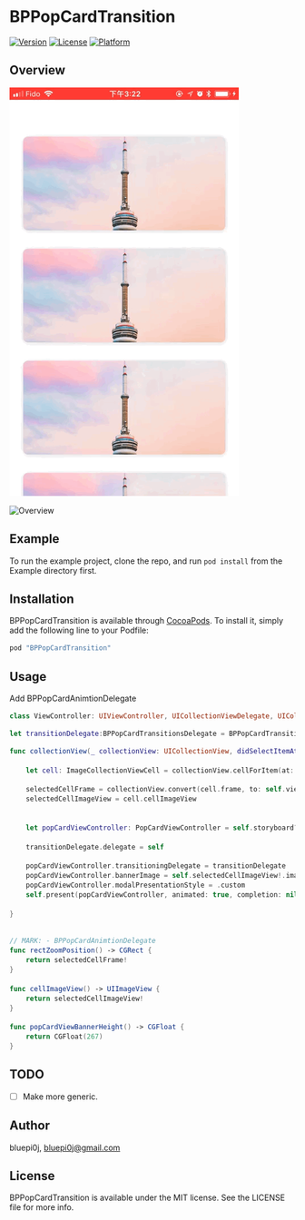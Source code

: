 # BPPopCardTransition

[![Version](https://img.shields.io/cocoapods/v/BPPopCardTransition.svg?style=flat)](http://cocoapods.org/pods/BPPopCardTransition)
[![License](https://img.shields.io/cocoapods/l/BPPopCardTransition.svg?style=flat)](http://cocoapods.org/pods/BPPopCardTransition)
[![Platform](https://img.shields.io/cocoapods/p/BPPopCardTransition.svg?style=flat)](http://cocoapods.org/pods/BPPopCardTransition)
## Overview


![Overview](https://raw.githubusercontent.com/bluepi0j/BPPopCardTransition/master/Images/example1.GIF)

![Overview](https://raw.githubusercontent.com/bluepi0j/BPPopCardTransition/master/Images/example2.GIF)

## Example

To run the example project, clone the repo, and run `pod install` from the Example directory first.

## Installation

BPPopCardTransition is available through [CocoaPods](http://cocoapods.org). To install
it, simply add the following line to your Podfile:

```ruby
pod "BPPopCardTransition"
```
## Usage

Add BPPopCardAnimtionDelegate

```swift
class ViewController: UIViewController, UICollectionViewDelegate, UICollectionViewDataSource, BPPopCardAnimtionDelegate
```

```swift
let transitionDelegate:BPPopCardTransitionsDelegate = BPPopCardTransitionsDelegate()
```

```swift
func collectionView(_ collectionView: UICollectionView, didSelectItemAt indexPath: IndexPath) {

    let cell: ImageCollectionViewCell = collectionView.cellForItem(at: indexPath)! as! ImageCollectionViewCell

    selectedCellFrame = collectionView.convert(cell.frame, to: self.view)
    selectedCellImageView = cell.cellImageView


    let popCardViewController: PopCardViewController = self.storyboard?.instantiateViewController(withIdentifier: "PopCardViewController") as! PopCardViewController

    transitionDelegate.delegate = self

    popCardViewController.transitioningDelegate = transitionDelegate
    popCardViewController.bannerImage = self.selectedCellImageView!.image
    popCardViewController.modalPresentationStyle = .custom
    self.present(popCardViewController, animated: true, completion: nil)

}
```
```swift

// MARK: - BPPopCardAnimtionDelegate
func rectZoomPosition() -> CGRect {
    return selectedCellFrame!
}

func cellImageView() -> UIImageView {
    return selectedCellImageView!
}

func popCardViewBannerHeight() -> CGFloat {
    return CGFloat(267)
}
```


## TODO

- [ ] Make more generic.

## Author

bluepi0j, bluepi0j@gmail.com

## License

BPPopCardTransition is available under the MIT license. See the LICENSE file for more info.


